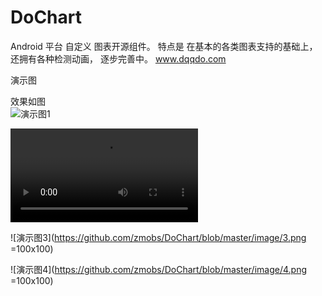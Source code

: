 # DoChart
Android 平台 自定义 图表开源组件。  特点是  在基本的各类图表支持的基础上，还拥有各种检测动画，  逐步完善中。
www.dqqdo.com

演示图

效果如图  
![演示图1](https://github.com/zmobs/DoChart/blob/master/image/1.gif) 

![演示图2](https://github.com/zmobs/DoChart/blob/master/image/2.webm) 

![演示图3](https://github.com/zmobs/DoChart/blob/master/image/3.png =100x100) 

![演示图4](https://github.com/zmobs/DoChart/blob/master/image/4.png =100x100) 
